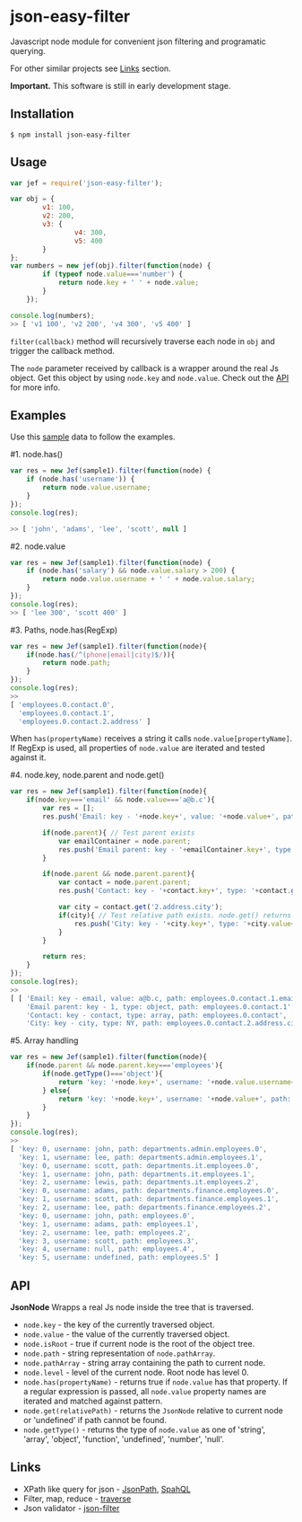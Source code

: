 json-easy-filter
================

Javascript node module for convenient json filtering and programatic querying.

For other similar projects see [Links](#Links) section.

**Important.** This software is still in early development stage. 

## Installation
```shell
$ npm install json-easy-filter
```

## Usage
```js
var jef = require('json-easy-filter');

var obj = {
		v1: 100,
		v2: 200,
		v3: {
				v4: 300,
				v5: 400
		}
};
var numbers = new jef(obj).filter(function(node) {
		if (typeof node.value==='number') {
			return node.key + ' ' + node.value;
		}
	});

console.log(numbers);
>> [ 'v1 100', 'v2 200', 'v4 300', 'v5 400' ]
```
`filter(callback)` method will recursively traverse each node in `obj` and trigger the callback method.

The `node` parameter received by callback is a wrapper around the real Js object. Get this object by using `node.key` and `node.value`.
Check out the [API](#API) for more info.


## Examples
Use this <a href="https://raw.githubusercontent.com/gliviu/json-easy-filter/master/tests/sampleData1.js" target="_blank">sample</a> data to follow the examples.


&#35;1. node.has()

```js
var res = new Jef(sample1).filter(function(node) {
	if (node.has('username')) {
		return node.value.username;
	}
});
console.log(res);

>> [ 'john', 'adams', 'lee', 'scott', null ] 
```
&#35;2. node.value
```js
var res = new Jef(sample1).filter(function(node) {
	if (node.has('salary') && node.value.salary > 200) {
		return node.value.username + ' ' + node.value.salary;
	}
});
console.log(res);
>> [ 'lee 300', 'scott 400' ] 
```

&#35;3. Paths, node.has(RegExp)
```js
var res = new Jef(sample1).filter(function(node){
	if(node.has(/^(phone|email|city)$/)){
		return node.path;
	}
});
console.log(res);
>> 
[ 'employees.0.contact.0',
  'employees.0.contact.1',
  'employees.0.contact.2.address' ]
```
When `has(propertyName)` receives a string it calls `node.value[propertyName]`. If RegExp is used, all properties of `node.value` are iterated and tested against it.

&#35;4. node.key, node.parent and node.get()
```js
var res = new Jef(sample1).filter(function(node){
	if(node.key==='email' && node.value==='a@b.c'){
		var res = [];
		res.push('Email: key - '+node.key+', value: '+node.value+', path: '+node.path);

		if(node.parent){ // Test parent exists
			var emailContainer = node.parent;
			res.push('Email parent: key - '+emailContainer.key+', type: '+emailContainer.getType()+', path: '+emailContainer.path);
		}

		if(node.parent && node.parent.parent){
			var contact = node.parent.parent;
			res.push('Contact: key - '+contact.key+', type: '+contact.getType()+', path: '+contact.path);

			var city = contact.get('2.address.city');
			if(city){ // Test relative path exists. node.get() returns 'undefined' otherwise.
				res.push('City: key - '+city.key+', type: '+city.value+', path: '+city.path);
			}
		}

		return res;
	}
});
console.log(res);
>>
[ [ 'Email: key - email, value: a@b.c, path: employees.0.contact.1.email',
    'Email parent: key - 1, type: object, path: employees.0.contact.1',
    'Contact: key - contact, type: array, path: employees.0.contact',
    'City: key - city, type: NY, path: employees.0.contact.2.address.city' ] ]
```

&#35;5. Array handling
```js
var res = new Jef(sample1).filter(function(node){
	if(node.parent && node.parent.key==='employees'){
		if(node.getType()==='object'){
			return 'key: '+node.key+', username: '+node.value.username+', path: '+node.path;
		} else{
			return 'key: '+node.key+', username: '+node.value+', path: '+node.path;
		}
	}
});
console.log(res);
>>
[ 'key: 0, username: john, path: departments.admin.employees.0',
  'key: 1, username: lee, path: departments.admin.employees.1',
  'key: 0, username: scott, path: departments.it.employees.0',
  'key: 1, username: john, path: departments.it.employees.1',
  'key: 2, username: lewis, path: departments.it.employees.2',
  'key: 0, username: adams, path: departments.finance.employees.0',
  'key: 1, username: scott, path: departments.finance.employees.1',
  'key: 2, username: lee, path: departments.finance.employees.2',
  'key: 0, username: john, path: employees.0',
  'key: 1, username: adams, path: employees.1',
  'key: 2, username: lee, path: employees.2',
  'key: 3, username: scott, path: employees.3',
  'key: 4, username: null, path: employees.4',
  'key: 5, username: undefined, path: employees.5' ]
```

<a name="API"></a>
## API
**JsonNode**
Wrapps a real Js node inside the tree that is traversed.
* `node.key` - the key of the currently traversed object.
* `node.value` - the value of the currently traversed object.
* `node.isRoot` - true if current node is the root of the object tree.
* `node.path` - string representation of `node.pathArray`.
* `node.pathArray` - string array containing the path to current node.
* `node.level` - level of the current node. Root node has level 0.
* `node.has(propertyName)` - returns true if `node.value` has that property. If a regular expression is passed, all `node.value` property names are iterated and matched against pattern. 
* `node.get(relativePath)` - returns the `JsonNode` relative to current node or 'undefined' if path cannot be found.
* `node.getType()` - returns the type of `node.value` as one of 'string', 'array', 'object', 'function', 'undefined', 'number', 'null'.

<a name="Links"></a>
## Links
* XPath like query for json - <a href="https://www.npmjs.org/package/JSONPath" target="_blank">JsonPath</a>, <a href="https://www.npmjs.org/package/spahql" target="_blank">SpahQL</a>
*  Filter, map, reduce - <a href="https://www.npmjs.org/package/traverse" target="_blank">traverse</a>
* Json validator - <a href="https://www.npmjs.org/package/json-filter" target="_blank">json-filter</a>